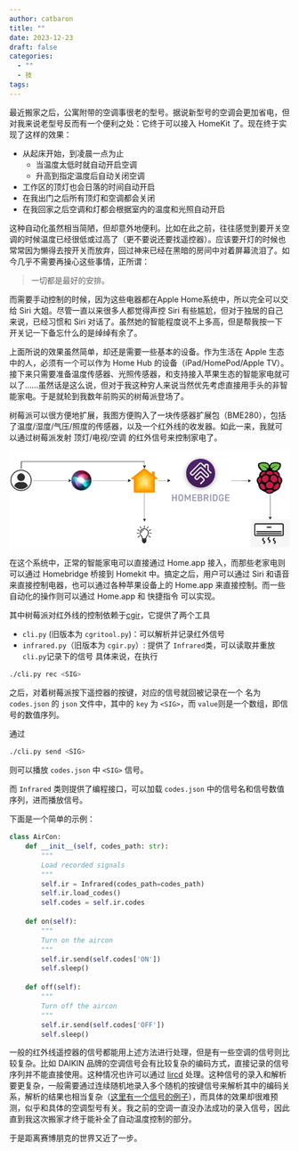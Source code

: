```yaml
---
author: catbaron
title: ""
date: 2023-12-23
draft: false
categories:
  - ""
  - 技
tags:
---
```

最近搬家之后，公寓附带的空调事很老的型号。据说新型号的空调会更加省电，但对我来说老型号反而有一个便利之处：它终于可以接入 HomeKit 了。现在终于实现了这样的效果：
- 从起床开始，到凌晨一点为止
	- 当温度太低时就自动开启空调
	- 升高到指定温度后自动关闭空调
- 工作区的顶灯也会日落的时间自动开启
- 在我出门之后所有顶灯和空调都会关闭
- 在我回家之后空调和灯都会根据室内的温度和光照自动开启

这种自动化虽然相当简陋，但却意外地便利。比如在此之前，往往感觉到要开关空调的时候温度已经很低或过高了（更不要说还要找遥控器）。应该要开灯的时候也常常因为懒得去按开关而放弃，回过神来已经在黑暗的房间中对着屏幕流泪了。如今几乎不需要再操心这些事情，正所谓：
> 一切都是最好的安排。

而需要手动控制的时候，因为这些电器都在Apple Home系统中，所以完全可以交给 Siri 大姐。尽管一直以来很多人都觉得声控 Siri 有些尴尬，但对于独居的自己来说，已经习惯和 Siri 对话了。虽然她的智能程度说不上多高，但是帮我按一下开关记一下备忘什么的是绰绰有余了。

上面所说的效果虽然简单，却还是需要一些基本的设备。作为生活在 Apple 生态中的人，必须有一个可以作为 Home Hub 的设备（iPad/HomePod/Apple TV）。接下来只需要准备温度传感器、光照传感器，和支持接入苹果生态的智能家电就可以了……虽然话是这么说，但对于我这种穷人来说当然优先考虑直接用手头的非智能家电。于是就轮到我数年前购买的树莓派登场了。

树莓派可以很方便地扩展，我图方便购入了一块传感器扩展包（BME280），包括了温度/湿度/气压/照度的传感器，以及一个红外线的收发器。如此一来，我就可以通过树莓派发射 顶灯/电视/空调 的红外信号来控制家电了。

![](https://raw.githubusercontent.com/catbaron0/pic/main/images/20231230022601.png)

在这个系统中，正常的智能家电可以直接通过 Home.app 接入，而那些老家电则可以通过 Homebridge 桥接到 Homekit 中。搞定之后，用户可以通过 Siri 和语音来直接控制电器，也可以通过各种苹果设备上的 Home.app 来直接控制。而一些自动化的操作则可以通过 Home.app 和 快捷指令 可以实现。

其中树莓派对红外线的控制依赖于[cgir](https://github.com/IndoorCorgi/cgir)，它提供了两个工具
-  `cli.py` (旧版本为 `cgritool.py`)：可以解析并记录红外信号
- `infrared.py`（旧版本为 `cgir.py`）: 提供了 `Infrared`类，可以读取并重放 `cli.py`记录下的信号
具体来说，在执行
```bash
./cli.py rec <SIG>
```
之后，对着树莓派按下遥控器的按键，对应的信号就回被记录在一个 名为`codes.json` 的 `json` 文件中，其中的 `key` 为 `<SIG>`，而 `value`则是一个数组，即信号的数值序列。

通过
```bash
./cli.py send <SIG>
```
则可以播放 `codes.json` 中 `<SIG>` 信号。

而 `Infrared` 类则提供了编程接口，可以加载 `codes.json` 中的信号名和信号数值序列，进而播放信号。

下面是一个简单的示例：

```python
class AirCon:
    def __init__(self, codes_path: str):
		"""
		Load recorded signals
		"""
        self.ir = Infrared(codes_path=codes_path)
        self.ir.load_codes()
        self.codes = self.ir.codes

    def on(self):
		"""
		Turn on the aircon
		"""
        self.ir.send(self.codes['ON'])
        self.sleep()

    def off(self):
		"""
		Turn off the aircon
		"""
        self.ir.send(self.codes['OFF'])
        self.sleep()
```

一般的红外线遥控器的信号都能用上述方法进行处理，但是有一些空调的信号则比较复杂。比如 DAIKIN 品牌的空调信号会有比较复杂的编码方式，直接记录的信号序列并不能直接使用。这种情况也许可以通过 [lircd](https://gist.github.com/johndryan/37fd9d8b4f0fd30c945d4b474de9537e) 处理。这种信号的录入和解析要更复杂，一般需要通过连续随机地录入多个随机的按键信号来解析其中的编码关系，解析的结果也相当复杂（[这里有一个信号的例子](https://gist.github.com/leon-anavi/6b7d6c2daaefef5b01054a8b8a0397ae)），而具体的效果却很难预测，似乎和具体的空调型号有关。我之前的空调一直没办法成功的录入信号，因此直到我这次搬家才终于能补全了自动温度控制的部分。

于是距离赛博朋克的世界又近了一步。